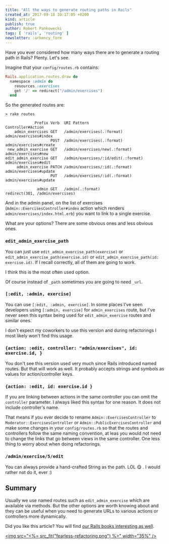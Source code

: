 ```yaml
---
title: "All the ways to generate routing paths in Rails"
created_at: 2017-09-18 10:17:05 +0200
kind: article
publish: true
author: Robert Pankowecki
tags: [ 'rails', 'routing' ]
newsletter: :arkency_form
---
```


Have you ever considered how many ways there are to generate a routing path in Rails? Plenty. Let's see.

<!-- more -->

Imagine that your `config/routes.rb` contains:

```ruby
Rails.application.routes.draw do
  namespace :admin do
    resources :exercises
    get '/' => redirect("/admin/exercises")
  end
```

So the generated routes are:

```
> rake routes

             Prefix Verb  URI Pattern                         Controller#Action
    admin_exercises GET   /admin/exercises(.:format)          admin/exercises#index
                    POST  /admin/exercises(.:format)          admin/exercises#create
 new_admin_exercise GET   /admin/exercises/new(.:format)      admin/exercises#new
edit_admin_exercise GET   /admin/exercises/:id/edit(.:format) admin/exercises#edit
     admin_exercise PATCH /admin/exercises/:id(.:format)      admin/exercises#update
                    PUT   /admin/exercises/:id(.:format)      admin/exercises#update

              admin GET   /admin(.:format)                    redirect(301, /admin/exercises)
```

And in the admin panel, on the list of exercises (`Admin::ExercisesController#index` action which renders `admin/exercises/index.html.erb`) you want to link to a single exercise.

What are your options? There are some obvious ones and less obvious ones.

### `edit_admin_exercise_path`

You can just use `edit_admin_exercise_path(exercise)` or `edit_admin_exercise_path(exercise.id)` or `edit_admin_exercise_path(id: exercise.id)`. If I recall correctly, all of them are going to work.

I think this is the most often used option.

Of course instead of `_path` sometimes you are going to need `_url`.

### `[:edit, :admin, exercise]`

You can use `[:edit, :admin, exercise]`. In some places I've seen developers using `[:admin, exercise]` for `admin_exercises` route, but I've never seen this syntax being used for `edit_admin_exercise` routes and similar ones.

I don't expect my coworkers to use this version and during refactorings I most likely won't find this usage.

### `{action: :edit, controller: "admin/exercises", id: exercise.id, }`

You don't see this version used very much since Rails introduced named routes. But that will work as well. It probably accepts strings and symbols as values for action/controller keys.

### `{action: :edit, id: exercise.id }`

If you are linking between actions in the same controller you can omit the `controller` parameter. I always liked this syntax for one reason. It does not include controller's name.

That means if you ever decide to rename `Admin::ExercisesController` to `Moderator::ExercisesController` or `Admin::PublicExercisesController` and make some changes in your `config/routes.rb` so that the routes and controllers follow the same naming convention, at leas you would not need to change the links that go between views in the same controller. One less thing to worry about when doing refactorings.

### `/admin/exercise/5/edit`

You can always provide a hand-crafted String as the path. LOL 😋 . I would rather not do it, ever :)

## Summary

Usually we use named routes such as `edit_admin_exercise` which are available via methods. But the other options are worth knowing about and they can be useful when you need to generate URLs to various actions or controllers more dynamically.

Did you like this article? You will find [our Rails books interesting as well](/products).

<a href="http://rails-refactoring.com"><img src="<%= src_fit("fearless-refactoring.png") %>" width="35%" />
